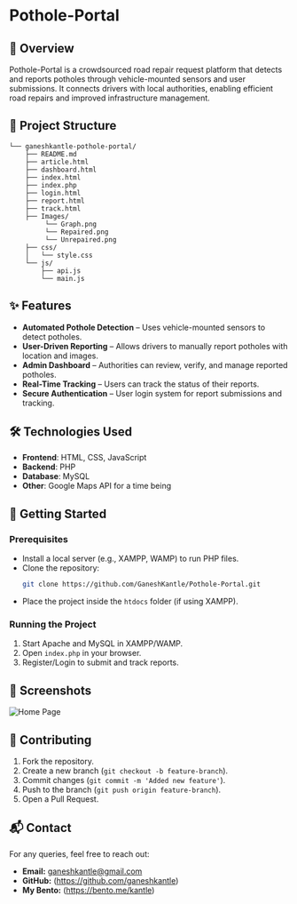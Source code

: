 # Pothole-Portal

## 🚧 Overview
Pothole-Portal is a crowdsourced road repair request platform that detects and reports potholes through vehicle-mounted sensors and user submissions. It connects drivers with local authorities, enabling efficient road repairs and improved infrastructure management.

## 📂 Project Structure
```
└── ganeshkantle-pothole-portal/
    ├── README.md
    ├── article.html
    ├── dashboard.html
    ├── index.html
    ├── index.php
    ├── login.html
    ├── report.html
    ├── track.html
    ├── Images/
         └── Graph.png
         └── Repaired.png
         └── Unrepaired.png
    ├── css/
    │   └── style.css
    └── js/
        ├── api.js
        └── main.js
```

## ✨ Features
- **Automated Pothole Detection** – Uses vehicle-mounted sensors to detect potholes.
- **User-Driven Reporting** – Allows drivers to manually report potholes with location and images.
- **Admin Dashboard** – Authorities can review, verify, and manage reported potholes.
- **Real-Time Tracking** – Users can track the status of their reports.
- **Secure Authentication** – User login system for report submissions and tracking.

## 🛠️ Technologies Used
- **Frontend**: HTML, CSS, JavaScript
- **Backend**: PHP
- **Database**: MySQL
- **Other**: Google Maps API for a time being

## 🚀 Getting Started
### Prerequisites
- Install a local server (e.g., XAMPP, WAMP) to run PHP files.
- Clone the repository:
  ```sh
  git clone https://github.com/GaneshKantle/Pothole-Portal.git
  ```
- Place the project inside the `htdocs` folder (if using XAMPP).

### Running the Project
1. Start Apache and MySQL in XAMPP/WAMP.
2. Open `index.php` in your browser.
3. Register/Login to submit and track reports.

## 📸 Screenshots
![Home Page](https://github.com/user-attachments/assets/268fc1e4-3077-42ac-b9a5-c35fb97f465d)


## 🤝 Contributing
1. Fork the repository.
2. Create a new branch (`git checkout -b feature-branch`).
3. Commit changes (`git commit -m 'Added new feature'`).
4. Push to the branch (`git push origin feature-branch`).
5. Open a Pull Request.

## 📬 Contact
For any queries, feel free to reach out:
- **Email:** ganeshkantle@gmail.com
- **GitHub:** (https://github.com/ganeshkantle)
- **My Bento:** (https://bento.me/kantle)
